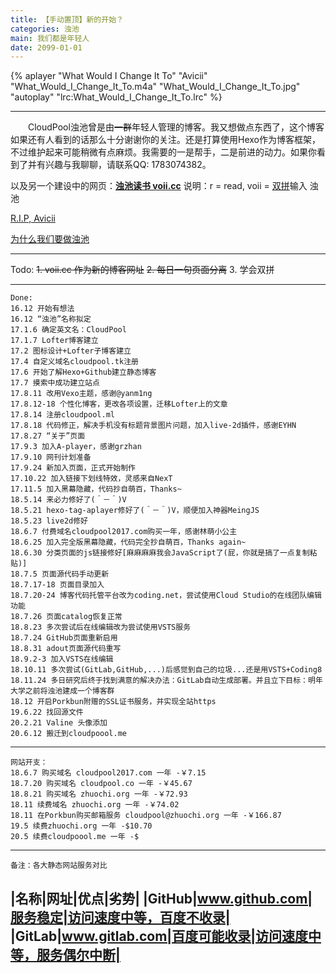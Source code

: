 ```yaml
---
title: 【手动置顶】新的开始？
categories: 浊池
main: 我们都是年轻人
date: 2099-01-01
---
```

{% aplayer "What Would I Change It To" "Avicii" "What_Would_I_Change_It_To.m4a" "What_Would_I_Change_It_To.jpg" "autoplay" "lrc:What_Would_I_Change_It_To.lrc" %}

---

　　CloudPool浊池曾是由~~一群~~年轻人管理的博客。我又想做点东西了，这个博客如果还有人看到的话那么十分谢谢你的关注。还是打算使用Hexo作为博客框架，不过维护起来可能稍微有点麻烦。我需要的一是帮手，二是前进的动力。如果你看到了并有兴趣与我聊聊，请联系QQ: 1783074382。

以及另一个建设中的网页：**[浊池读书 voii.cc](https://voii.cc)**
说明：r = read, voii = [双拼](Wiki_Screenshot.png)输入 浊池

[R.I.P, Avicii](http://avicii.com/)

[为什么我们要做浊池](https://zhuochi.org/About/Why_we_make_it/)

---

Todo:
<del>1. voii.cc 作为新的博客网址</del>
<del>2. 每日一句页面分离</del>
3. 学会双拼

---

    Done:
    16.12 开始有想法
    16.12 “浊池”名称拟定
    17.1.6 确定英文名：CloudPool
    17.1.7 Lofter博客建立
    17.2 图标设计+Lofter子博客建立
    17.4 自定义域名cloudpool.tk注册
    17.6 开始了解Hexo+Github建立静态博客
    17.7 摸索中成功建立站点
    17.8.11 改用Vexo主题，感谢@yanm1ng
    17.8.12-18 个性化博客，更改各项设置，迁移Lofter上的文章
    17.8.14 注册cloudpool.ml
    17.8.18 代码修正，解决手机没有标题背景图片问题，加入live-2d插件，感谢EYHN
    17.8.27 “关于”页面
    17.9.3 加入A-player，感谢grzhan
    17.9.10 网刊计划准备
    17.9.24 新加入页面，正式开始制作
    17.10.22 加入链接下划线特效，灵感来自NexT
    17.11.5 加入黑幕隐藏，代码抄自萌百，Thanks~
    18.5.14 来必力修好了(＾－＾)V
    18.5.21 hexo-tag-aplayer修好了(＾－＾)V，顺便加入神器MeingJS
    18.5.23 live2d修好
    18.6.7 付费域名cloudpool2017.com购买一年，感谢林萌小公主
    18.6.25 加入完全版黑幕隐藏，代码完全抄自萌百，Thanks again~
    18.6.30 分类页面的js链接修好[麻麻麻麻我会JavaScript了(屁，你就是搞了一点复制粘贴)]
    18.7.5 页面源代码手动更新
    18.7.17-18 页面目录加入
    18.7.20-24 博客代码托管平台改为coding.net，尝试使用Cloud Studio的在线团队编辑功能
    18.7.26 页面catalog恢复正常
    18.8.23 多次尝试后在线编辑改为尝试使用VSTS服务
    18.7.24 GitHub页面重新启用
    18.8.31 adout页面源代码重写
    18.9.2-3 加入VSTS在线编辑
    18.10.11 多次尝试(GitLab,GitHub,...)后感觉到自己的垃圾...还是用VSTS+Coding8
    18.11.24 多日研究后终于找到满意的解决办法：GitLab自动生成部署。并且立下目标：明年大学之前将浊池建成一个博客群
    18.12 开启Porkbun附赠的SSL证书服务，并实现全站https
    19.6.22 找回源文件
    20.2.21 Valine 头像添加
    20.6.12 搬迁到cloudpoool.me

---
    网站开支：
    18.6.7 购买域名 cloudpool2017.com 一年 -￥7.15
    18.7.20 购买域名 cloudpool.co 一年 -￥45.67
    18.8.21 购买域名 zhuochi.org 一年 -￥72.93
    18.11 续费域名 zhuochi.org 一年 -￥74.02
    18.11 在Porkbun购买邮箱服务 cloudpool@zhuochi.org 一年 -￥166.87
    19.5 续费zhuochi.org 一年 -$10.70
    20.5 续费cloudpoool.me 一年 -$
---
    备注：各大静态网站服务对比
|名称|网址|优点|劣势|
|GitHub|www.github.com|服务稳定|访问速度中等，百度不收录|
|GitLab|www.gitlab.com|百度可能收录|访问速度中等，服务偶尔中断|
---

